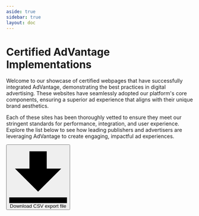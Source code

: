 ```yaml
---
aside: true
sidebar: true
layout: doc
---
```


<script setup lang="ts">
import { ref, shallowRef } from 'vue'
import "./ag-grid-theme-builder-light.css";
import "./ag-grid-theme-builder-dark.css";
import { AgGridVue } from "ag-grid-vue3"; // Vue Data Grid Component
import { getData } from "./data";

const gridApi = shallowRef();
// Row Data: The data to be displayed.
 const rowData = ref(getData());

 // Column Definitions: Defines the columns to be displayed.
 const colDefs = ref([
  {
    field: "country",
    headerName: "Country",
    headerClass: "header-product",
    filter: true,
    maxWidth: 120,
  },
  { field: "publisherName", headerName: "Publisher", filter: true, },
  { field: "site", headerName: "Site", filter: true, },
  { field: "siteUrl", headerName: "Site URL", hide: true, },
  { field: "formatsMobile", headerName: "Formats Mobile", filter: true, },
  { field: "formatsDesktop", headerName: "Formats Desktop", filter: true, },
  { field: "buyingType", headerName: "Buying Type", filter: true, hide: true, },
]);

const defaultColDef = {
  resizable: false,
};
const autoSizeStrategy = {
  type: "fitGridWidth",
  defaultMinWidth: 100,
};
const paginationPageSizeSelector = [5, 10, 20];
const pagination = true;
const paginationPageSize = 10;

const onBtnExport = () => {
  gridApi.value.exportDataAsCsv({allColumns: true});
};
const onGridReady = (params) => {
  gridApi.value = params.api;
};
</script>

# Certified AdVantage Implementations

Welcome to our showcase of certified webpages that have successfully integrated AdVantage, demonstrating the best practices in digital advertising. These websites have seamlessly adopted our platform's core components, ensuring a superior ad experience that aligns with their unique brand aesthetics.

Each of these sites has been thoroughly vetted to ensure they meet our stringent standards for performance, integration, and user experience. Explore the list below to see how leading publishers and advertisers are leveraging AdVantage to create engaging, impactful ad experiences.

<div class="flex justify-end" style="margin: 10px 0">
  <button v-on:click="onBtnExport()" class="primary font-bold py-2 px-4 rounded inline-flex items-center text-xs">
  <svg class="fill-current w-4 h-4 mr-2" xmlns="http://www.w3.org/2000/svg" viewBox="0 0 20 20"><path d="M13 8V2H7v6H2l8 8 8-8h-5zM0 18h20v2H0v-2z"/></svg>
  <span>Download CSV export file</span>
</button>
</div>

 <!-- The AG Grid component -->
<div id="myGrid" class="ag-theme-custom" style="height: 100%">
  <ag-grid-vue
  :rowData="rowData"
  :columnDefs="colDefs"
  :defaultColDef="defaultColDef"
  :pagination="pagination"
  :paginationPageSizeSelector="paginationPageSizeSelector"
  :paginationPageSize="paginationPageSize"
  @grid-ready="onGridReady"
  style="height: 500px"></ag-grid-vue>
</div>

## Become a Certified AdVantage Partner

Interested in getting your site certified? Join our community of forward-thinking publishers and advertisers who are leading the way in digital advertising. Implement AdVantage on your site and submit a Github issue ticket with your integration for certification.

<button class="primary font-bold py-2 px-4 rounded inline-flex items-center text-xs" onclick="window.open('https://github.com/get-advantage/advantage/issues', '_blank')">Apply for Certification</button>

## Why Certification Matters

-   Verified Quality: Certification ensures that your site’s implementation of AdVantage is optimized for performance, user experience, and brand alignment.
-   Increased Trust: Being a certified AdVantage site signals to advertisers and users alike that your site adheres to the highest standards in digital advertising.

We are proud to recognize these exemplary implementations and look forward to adding more innovative sites to our list. For any questions or assistance with your integration, please join our [Slack channel](https://join.slack.com/t/get-advantage/shared_invite/zt-2gy6c4z4m-4~pIuwRfe8eqPM5H7iV9MQ)
